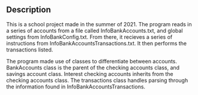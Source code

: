 ## Description

This is a school project made in the summer of 2021. The program reads in a series of accounts from a file called InfoBankAccounts.txt, and global settings from InfoBankConfig.txt.
From there, it recieves a series of instructions from InfoBankAccountsTransactions.txt. It then performs the transactions listed.

The program made use of classes to differentiate between accounts. BankAccounts class is the parent of the checking accounts class, and savings account class. Interest checking accounts inherits from the checking accounts class.
The transactions class handles parsing through the information found in InfoBankAccountsTransactions.
